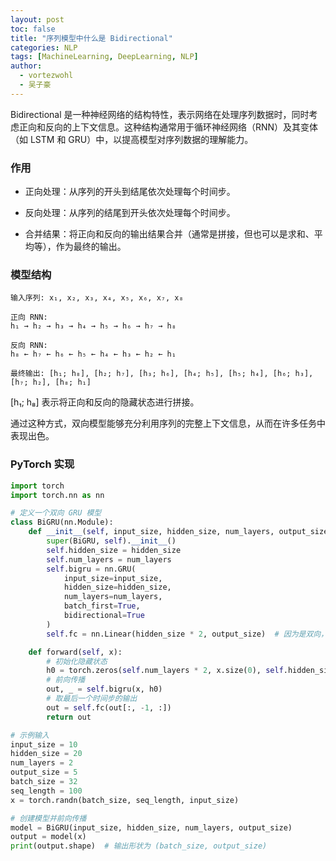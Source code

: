 ```yaml
---
layout: post
toc: false
title: "序列模型中什么是 Bidirectional"
categories: NLP
tags: [MachineLearning, DeepLearning, NLP]
author:
  - vortezwohl
  - 吴子豪
---
```

Bidirectional 是一种神经网络的结构特性，表示网络在处理序列数据时，同时考虑正向和反向的上下文信息。这种结构通常用于循环神经网络（RNN）及其变体（如 LSTM 和 GRU）中，以提高模型对序列数据的理解能力。

### 作用

- 正向处理：从序列的开头到结尾依次处理每个时间步。

- 反向处理：从序列的结尾到开头依次处理每个时间步。

- 合并结果：将正向和反向的输出结果合并（通常是拼接，但也可以是求和、平均等），作为最终的输出。

### 模型结构

```
输入序列: x₁, x₂, x₃, x₄, x₅, x₆, x₇, x₈

正向 RNN:
h₁ → h₂ → h₃ → h₄ → h₅ → h₆ → h₇ → h₈

反向 RNN:
h₈ ← h₇ ← h₆ ← h₅ ← h₄ ← h₃ ← h₂ ← h₁

最终输出: [h₁; h₈], [h₂; h₇], [h₃; h₆], [h₄; h₅], [h₅; h₄], [h₆; h₃], [h₇; h₂], [h₈; h₁]
```

[h₁; h₈] 表示将正向和反向的隐藏状态进行拼接。

通过这种方式，双向模型能够充分利用序列的完整上下文信息，从而在许多任务中表现出色。

### PyTorch 实现

```python
import torch
import torch.nn as nn

# 定义一个双向 GRU 模型
class BiGRU(nn.Module):
    def __init__(self, input_size, hidden_size, num_layers, output_size):
        super(BiGRU, self).__init__()
        self.hidden_size = hidden_size
        self.num_layers = num_layers
        self.bigru = nn.GRU(
            input_size=input_size,
            hidden_size=hidden_size,
            num_layers=num_layers,
            batch_first=True,
            bidirectional=True
        )
        self.fc = nn.Linear(hidden_size * 2, output_size)  # 因为是双向，所以输出维度是 hidden_size * 2

    def forward(self, x):
        # 初始化隐藏状态
        h0 = torch.zeros(self.num_layers * 2, x.size(0), self.hidden_size).to(x.device)
        # 前向传播
        out, _ = self.bigru(x, h0)
        # 取最后一个时间步的输出
        out = self.fc(out[:, -1, :])
        return out

# 示例输入
input_size = 10
hidden_size = 20
num_layers = 2
output_size = 5
batch_size = 32
seq_length = 100
x = torch.randn(batch_size, seq_length, input_size)

# 创建模型并前向传播
model = BiGRU(input_size, hidden_size, num_layers, output_size)
output = model(x)
print(output.shape)  # 输出形状为 (batch_size, output_size)
```